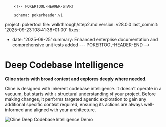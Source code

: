         <!-- POKERTOOL-HEADER-START
        ---
        schema: pokerheader.v1
project: pokertool
file: walkthrough/step2.md
version: v28.0.0
last_commit: '2025-09-23T08:41:38+01:00'
fixes:
- date: '2025-09-25'
  summary: Enhanced enterprise documentation and comprehensive unit tests added
        ---
        POKERTOOL-HEADER-END -->
# Deep Codebase Intelligence

**Cline starts with broad context and explores deeply where needed.**

Cline is designed with inherent codebase intelligence. It doesn't operate in a vacuum, but starts with a structural understanding of your project. Before making changes, it performs targeted agentic exploration to gain any additional specific context required, ensuring its actions are always well-informed and aligned with your architecture.

![Cline Deep Codebase Intelligence Demo](https://storage.googleapis.com/cline_public_images/docs/assets/cline-reading-codebase-hifi-2_compress.webp)
